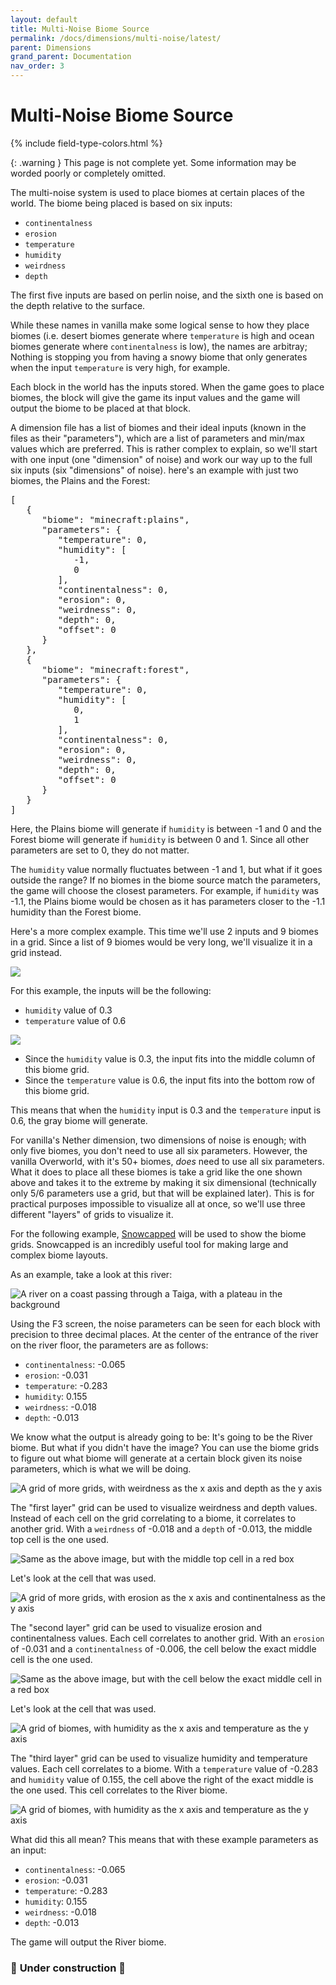 ```yaml
---
layout: default
title: Multi-Noise Biome Source
permalink: /docs/dimensions/multi-noise/latest/
parent: Dimensions
grand_parent: Documentation
nav_order: 3
---
```


# Multi-Noise Biome Source

<head>
    {% include field-type-colors.html %}
</head>


{: .warning }
This page is not complete yet. Some information may be worded poorly or completely omitted.


The multi-noise system is used to place biomes at certain places of the world. The biome being placed is based on six inputs:

* `continentalness`
* `erosion`
* `temperature`
* `humidity`
* `weirdness`
* `depth`

The first five inputs are based on perlin noise, and the sixth one is based on the depth relative to the surface.

While these names in vanilla make some logical sense to how they place biomes (i.e. desert biomes generate where `temperature` is high and ocean biomes generate where `continentalness` is low), the names are arbitray; Nothing is stopping you from having a snowy biome that only generates when the input `temperature` is very high, for example.

Each block in the world has the inputs stored. When the game goes to place biomes, the block will give the game its input values and the game will output the biome to be placed at that block.

A dimension file has a list of biomes and their ideal inputs (known in the files as their "parameters"), which are a list of parameters and min/max values which are preferred. This is rather complex to explain, so we'll start with one input (one "dimension" of noise) and work our way up to the full six inputs (six "dimensions" of noise). here's an example with just two biomes, the Plains and the Forest:

<pre>
[
   {
      "biome": "minecraft:plains",
      "parameters": {
         "temperature": 0,
         "humidity": [
            -1,
            0
         ],
         "continentalness": 0,
         "erosion": 0,
         "weirdness": 0,
         "depth": 0,
         "offset": 0
      }
   },
   {
      "biome": "minecraft:forest",
      "parameters": {
         "temperature": 0,
         "humidity": [
            0,
            1
         ],
         "continentalness": 0,
         "erosion": 0,
         "weirdness": 0,
         "depth": 0,
         "offset": 0
      }
   }
]
</pre>
Here, the Plains biome will generate if `humidity` is between -1 and 0 and the Forest biome will generate if `humidity` is between 0 and 1. Since all other parameters are set to 0, they do not matter.

The `humidity` value normally fluctuates between -1 and 1, but what if it goes outside the range? If no biomes in the biome source match the parameters, the game will choose the closest parameters. For example, if `humidity` was -1.1, the Plains biome would be chosen as it has parameters closer to the -1.1 humidity than the Forest biome.

Here's a more complex example. This time we'll use 2 inputs and 9 biomes in a grid. Since a list of 9 biomes would be very long, we'll visualize it in a grid instead.

![](/docs/docs/dimensions/multi-noise/images/2d/grid.png)

For this example, the inputs will be the following: 
* `humidity` value of 0.3
* `temperature` value of 0.6 

![](/docs/docs/dimensions/multi-noise/images/2d/grid_with_point.png)

* Since the `humidity` value is 0.3, the input fits into the middle column of this biome grid. 
* Since the `temperature` value is 0.6, the input fits into the bottom row of this biome grid. 

This means that when the `humidity` input is 0.3 and the `temperature` input is 0.6, the gray biome will generate.

For vanilla's Nether dimension, two dimensions of noise is enough; with only five biomes, you don't need to use all six parameters. However, the vanilla Overworld, with it's 50+ biomes, *does* need to use all six parameters. What it does to place all these biomes is take a grid like the one shown above and takes it to the extreme by making it six dimensional (technically only 5/6 parameters use a grid, but that will be explained later). This is for practical purposes impossible to visualize all at once, so we'll use three different "layers" of grids to visualize it.

For the following example, [Snowcapped](https://snowcapped.jacobsjo.eu/) will be used to show the biome grids. Snowcapped is an incredibly useful tool for making large and complex biome layouts.

As an example, take a look at this river:

![A river on a coast passing through a Taiga, with a plateau in the background](/docs/docs/dimensions/multi-noise/images/6d/river.png)

Using the F3 screen, the noise parameters can be seen for each block with precision to three decimal places. At the center of the entrance of the river on the river floor, the parameters are as follows:

* `continentalness`: -0.065
* `erosion`: -0.031
* `temperature`: -0.283
* `humidity`: 0.155
* `weirdness`: -0.018
* `depth`: -0.013

We know what the output is already going to be: It's going to be the River biome. But what if you didn't have the image? You can use the biome grids to figure out what biome will generate at a certain block given its noise parameters, which is what we will be doing.

![A grid of more grids, with `weirdness` as the x axis and `depth` as the y axis](/docs/docs/dimensions/multi-noise/images/6d/1.png)

The "first layer" grid can be used to visualize weirdness and depth values. Instead of each cell on the grid correlating to a biome, it correlates to another grid.
With a `weirdness` of -0.018 and a `depth` of -0.013, the middle top cell is the one used.

![Same as the above image, but with the middle top cell in a red box](/docs/docs/dimensions/multi-noise/images/6d/1_with_box.png)

Let's look at the cell that was used.

![A grid of more grids, with `erosion` as the x axis and `continentalness` as the y axis](/docs/docs/dimensions/multi-noise/images/6d/2.png)

The "second layer" grid can be used to visualize erosion and continentalness values. Each cell correlates to another grid.
With an `erosion` of -0.031 and a `continentalness` of -0.006, the cell below the exact middle cell is the one used.

![Same as the above image, but with the cell below the exact middle cell in a red box](/docs/docs/dimensions/multi-noise/images/6d/2_with_box.png)

Let's look at the cell that was used.

![A grid of biomes, with `humidity` as the x axis and `temperature` as the y axis](/docs/docs/dimensions/multi-noise/images/6d/3.png)

The "third layer" grid can be used to visualize humidity and temperature values. Each cell correlates to a biome.
With a `temperature` value of -0.283 and `humidity` value of 0.155, the cell above the right of the exact middle is the one used. This cell correlates to the River biome.

![A grid of biomes, with `humidity` as the x axis and `temperature` as the y axis](/docs/docs/dimensions/multi-noise/images/6d/3_with_box.png)

What did this all mean? This means that with these example parameters as an input:

* `continentalness`: -0.065
* `erosion`: -0.031
* `temperature`: -0.283
* `humidity`: 0.155
* `weirdness`: -0.018
* `depth`: -0.013

The game will output the River biome.


### 🚧 **Under construction** 🚧
